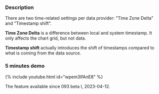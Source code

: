 ### Description
There are two time-related settings per data provider:
"Time Zone Delta" and "Timestamp shift".

**Time Zone Delta** is a difference between local and system timestamp. It only affects the chart grid, but not data.

**Timestamp shift** actually introduces the shift of timestamps compared to what is coming from the data source.

### 5 minutes demo

{% include youtube.html id="wpem3IfAnE8" %}

The feature available since 093 beta I, 2023-04-12.
